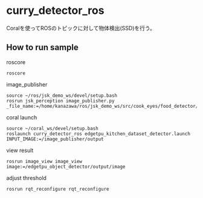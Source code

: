 # curry_detector_ros
Coralを使ってROSのトピックに対して物体検出(SSD)を行う。

## How to run sample
roscore
```
roscore
```

image_publisher
```
source ~/ros/jsk_demo_ws/devel/setup.bash
rosrun jsk_perception image_publisher.py _file_name:=/home/kanazawa/ros/jsk_demo_ws/src/cook_eyes/food_detector/curry_first_try/train/train_annotated/train_01.jpg
```
coral launch
```
source ~/coral_ws/devel/setup.bash
roslaunch curry_detector_ros edgetpu_kitchen_dataset_detector.launch INPUT_IMAGE:=/image_publisher/output
```
view result
```
rosrun image_view image_view image:=/edgetpu_object_detector/output/image
```
adjust threshold
```
rosrun rqt_reconfigure rqt_reconfigure
```
